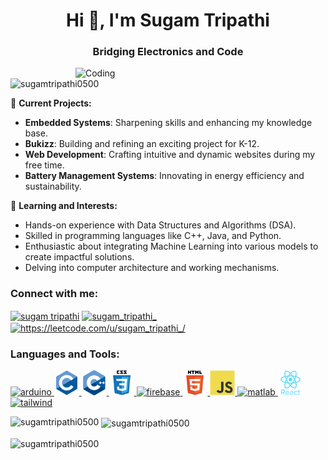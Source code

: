 <h1 align="center">Hi 👋, I'm Sugam Tripathi</h1>
<h3 align="center">Bridging Electronics and Code</h3>
<img align="right" alt="Coding" width="400" src="https://user-images.githubusercontent.com/74038190/212746035-d5c61762-973c-44c0-aec7-887f3b7690e3.gif">

<p align="left"> <img src="https://komarev.com/ghpvc/?username=sugamtripathi0500&label=Profile%20views&color=0e75b6&style=flat" alt="sugamtripathi0500" /> </p>


🔭 **Current Projects:**
- **Embedded Systems**: Sharpening skills and enhancing my knowledge base.
- **Bukizz**: Building and refining an exciting project for K-12.
- **Web Development**: Crafting intuitive and dynamic websites during my free time.
- **Battery Management Systems**: Innovating in energy efficiency and sustainability.

🌱 **Learning and Interests:**
- Hands-on experience with Data Structures and Algorithms (DSA).
- Skilled in programming languages like C++, Java, and Python.
- Enthusiastic about integrating Machine Learning into various models to create impactful solutions.
- Delving into computer architecture and working mechanisms.

<h3 align="left">Connect with me:</h3>
<p align="left">
<a href="https://linkedin.com/in/sugam tripathi" target="blank"><img align="center" src="https://raw.githubusercontent.com/rahuldkjain/github-profile-readme-generator/master/src/images/icons/Social/linked-in-alt.svg" alt="sugam tripathi" height="30" width="40" /></a>
<a href="https://instagram.com/sugam_tripathi_" target="blank"><img align="center" src="https://raw.githubusercontent.com/rahuldkjain/github-profile-readme-generator/master/src/images/icons/Social/instagram.svg" alt="sugam_tripathi_" height="30" width="40" /></a>
<a href="https://www.leetcode.com/https://leetcode.com/u/sugam_tripathi_/" target="blank"><img align="center" src="https://raw.githubusercontent.com/rahuldkjain/github-profile-readme-generator/master/src/images/icons/Social/leet-code.svg" alt="https://leetcode.com/u/sugam_tripathi_/" height="30" width="40" /></a>
</p>

<h3 align="left">Languages and Tools:</h3>
<p align="left"> <a href="https://www.arduino.cc/" target="_blank" rel="noreferrer"> <img src="https://cdn.worldvectorlogo.com/logos/arduino-1.svg" alt="arduino" width="40" height="40"/> </a> <a href="https://www.cprogramming.com/" target="_blank" rel="noreferrer"> <img src="https://raw.githubusercontent.com/devicons/devicon/master/icons/c/c-original.svg" alt="c" width="40" height="40"/> </a> <a href="https://www.w3schools.com/cpp/" target="_blank" rel="noreferrer"> <img src="https://raw.githubusercontent.com/devicons/devicon/master/icons/cplusplus/cplusplus-original.svg" alt="cplusplus" width="40" height="40"/> </a> <a href="https://www.w3schools.com/css/" target="_blank" rel="noreferrer"> <img src="https://raw.githubusercontent.com/devicons/devicon/master/icons/css3/css3-original-wordmark.svg" alt="css3" width="40" height="40"/> </a> <a href="https://firebase.google.com/" target="_blank" rel="noreferrer"> <img src="https://www.vectorlogo.zone/logos/firebase/firebase-icon.svg" alt="firebase" width="40" height="40"/> </a> <a href="https://www.w3.org/html/" target="_blank" rel="noreferrer"> <img src="https://raw.githubusercontent.com/devicons/devicon/master/icons/html5/html5-original-wordmark.svg" alt="html5" width="40" height="40"/> </a> <a href="https://developer.mozilla.org/en-US/docs/Web/JavaScript" target="_blank" rel="noreferrer"> <img src="https://raw.githubusercontent.com/devicons/devicon/master/icons/javascript/javascript-original.svg" alt="javascript" width="40" height="40"/> </a> <a href="https://www.mathworks.com/" target="_blank" rel="noreferrer"> <img src="https://upload.wikimedia.org/wikipedia/commons/2/21/Matlab_Logo.png" alt="matlab" width="40" height="40"/> </a> <a href="https://reactjs.org/" target="_blank" rel="noreferrer"> <img src="https://raw.githubusercontent.com/devicons/devicon/master/icons/react/react-original-wordmark.svg" alt="react" width="40" height="40"/> </a> <a href="https://tailwindcss.com/" target="_blank" rel="noreferrer"> <img src="https://www.vectorlogo.zone/logos/tailwindcss/tailwindcss-icon.svg" alt="tailwind" width="40" height="40"/> </a> </p>

<p><img align="left" src="https://github-readme-stats.vercel.app/api/top-langs?username=sugamtripathi0500&show_icons=true&locale=en&layout=compact&theme=tokyonight" alt="sugamtripathi0500" /></p>

<p>&nbsp;<img align="center" src="https://github-readme-stats.vercel.app/api?username=sugamtripathi0500&show_icons=true&locale=en&theme=tokyonight" alt="sugamtripathi0500" /></p>

<p><img align="center" src="https://github-readme-streak-stats.herokuapp.com/?user=sugamtripathi0500&&theme=tokyonight" alt="sugamtripathi0500" /></p>
